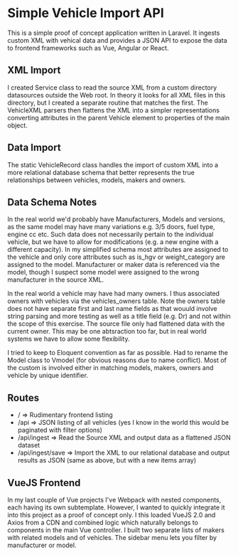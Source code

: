 # Simple Vehicle Import API

This is a simple proof of concept application written in Laravel. It ingests custom XML with vehical data and provides a JSON API to expose the data to frontend frameworks such as Vue, Angular or React.

## XML Import
I created Service class to read the source XML from a custom directory datasources outside the Web root. In theory it looks for all XML files in this directory, but I created a separate routine that matches the first. The VehicleXML parsers then flattens the XML into a simpler representations converting attributes in the parent Vehicle element to properties of the main object.

## Data Import
The static VehicleRecord class handles the import of custom XML into a more relational database schema that better represents the true relationships between vehicles, models, makers and owners.

## Data Schema Notes

In the real world we'd probably have Manufacturers, Models and versions, as the same model may have many variations e.g. 3/5 doors, fuel type, engine cc etc. Such data does not necessarily pertain to the individual vehicle, but we have to allow for modifications (e.g. a new engine with a different capacity). In my simplified schema most attributes are assigned to the vehicle and only core attributes such as is_hgv or weight_category are assigned to the model. Manufacturer or maker data is referenced via the model, though I suspect some model were assigned to the wrong manufacturer in the source XML.

In the real world a vehicle may have had many owners. I thus associated owners with vehicles via the vehicles_owners table. Note the owners table does not have separate first and last name fields as that wouuld involve string parsing and more testing as well as a title field (e.g. Dr) and not within the scope of this exercise. The source file only had flattened data with the current owner. This may be one abtsraction too far, but in real world systems we have to allow some flexibility.

I tried to keep to Eloquent convention as far as possible. Had to rename the Model class to Vmodel (for obvious reasons due to name conflict). Most of the custom is involved either in matching models, makers, owners and vehicle by unique identifier.

## Routes

* / => Rudimentary frontend listing
* /api => JSON listing of all vehicles (yes I know in the world this would be paginated with filter options)
* /api/ingest => Read the Source XML and output data as a flattened JSON dataset
* /api/ingest/save => Import the XML to our relational database and output results as JSON (same as above, but with a new items array)

## VueJS Frontend

In my last couple of Vue projects I've Webpack with nested components, each having its own subtemplate. However, I wanted to quickly integrate it into this project as a proof of concept only. I this loaded VueJS 2.0 and Axios from a CDN and combined logic which naturally belongs to components in the main Vue controller. I built two separate lists of makers with related models and of vehicles. The sidebar menu lets you filter by manufacturer or model. 
